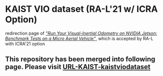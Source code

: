 # KAIST VIO dataset (RA-L'21 w/ ICRA Option)

redirection page of [*"Run Your Visual-Inertial Odometry on NVIDIA Jetson: Benchmark Tests on a Micro Aerial Vehicle"*](https://ieeexplore.ieee.org/abstract/document/9416140), which is accepted by RA-L with ICRA'21 option

## This repository has been merged into following page. Please visit [URL-KAIST-kaistviodataset](https://github.com/url-kaist/kaistviodataset)
